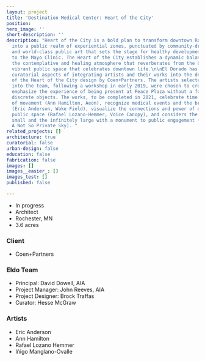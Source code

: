 ```yaml
---
layout: project
title: 'Destination Medical Center: Heart of the City'
position: 
hero_image: ''
short-description: ''
description: "Heart of the City is a bold plan to transform downtown Rochester, MN
  into a public realm of experiential zones, punctuated by community-driven activation,
  and world-class public art that sets the stage for healthy development adjacent
  to the Mayo Clinic. The Heart of the City establishes a dynamic balance between
  the contemplative and healing atmosphere that reverberates from the Clinic and a
  vibrant public space that celebrates downtown life.\n\nEl Dorado has managed the
  curatorial aspects of integrating artists and their works into the design process
  of the Heart of the City design by Coen+Partners. The artists selected and incorporated
  into the team, following a workshop in early 2019, were chosen to create works that
  emphasize the experience of being present at Peace Plaza without a focus on individual
  discrete objects. The works, to be completed in 2021, celebrate time and the pace
  of movement (Ann Hamilton, Aeon), recognize medical events and the breath of life
  (Eric Anderson, Wake Field), visualize the connections and power of our voices in
  public space (Rafael Lozano-Hemmer, Voice Canopy), and considers the infinitely
  small and the infinitely large with a monument to public engagement (Iñigo Manglano-Ovalle,
  A Not So Private Sky). "
related_projects: []
architecture: true
curatorial: false
urban-design: false
education: false
fabrication: false
images: []
images__easier_: []
images_test: []
published: false

---
```

* In progress
* Architect
* Rochester, MN
* 3.6 acres

### Client

* Coen+Partners

### Eldo Team

* Principal: David Dowell, AIA
* Project Manager: John Reeves, AIA
* Project Designer: Brock Traffas
* Curator: Hesse McGraw

### Artists

* Eric Anderson
* Ann Hamilton
* Rafael Lozano Hemmer
* Iñigo Manglano-Ovalle